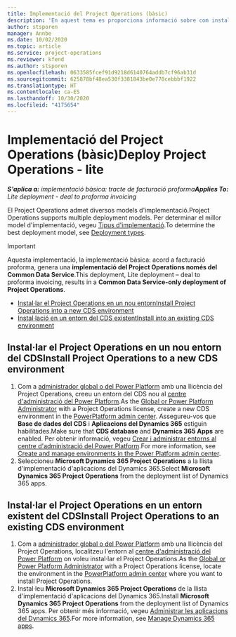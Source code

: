 ```yaml
---
title: Implementació del Project Operations (bàsic)
description: 'En aquest tema es proporciona informació sobre com instal·lar la implementació bàsica del Project Operations: acord a facturació proforma.'
author: stsporen
manager: Annbe
ms.date: 10/02/2020
ms.topic: article
ms.service: project-operations
ms.reviewer: kfend
ms.author: stsporen
ms.openlocfilehash: 0633585fcef91d9218d6140764addb7cf96ab31d
ms.sourcegitcommit: 625878bf48ea530f3381843be0e778cebbbf1922
ms.translationtype: HT
ms.contentlocale: ca-ES
ms.lasthandoff: 10/30/2020
ms.locfileid: "4175654"
---
```

# <a name="deploy-project-operations---lite"></a><span data-ttu-id="d350e-103">Implementació del Project Operations (bàsic)</span><span class="sxs-lookup"><span data-stu-id="d350e-103">Deploy Project Operations - lite</span></span>

<span data-ttu-id="d350e-104">_**S'aplica a:** implementació bàsica: tracte de facturació proforma_</span><span class="sxs-lookup"><span data-stu-id="d350e-104">_**Applies To:** Lite deployment - deal to proforma invoicing_</span></span>

<span data-ttu-id="d350e-105">El Project Operations admet diversos models d'implementació.</span><span class="sxs-lookup"><span data-stu-id="d350e-105">Project Operations supports multiple deployment models.</span></span> <span data-ttu-id="d350e-106">Per determinar el millor model d'implementació, vegeu [Tipus d'implementació](determine-deployment-type.md).</span><span class="sxs-lookup"><span data-stu-id="d350e-106">To determine the best deployment model, see [Deployment types](determine-deployment-type.md).</span></span>


> [!IMPORTANT]
> <span data-ttu-id="d350e-107">Aquesta implementació, la implementació bàsica: acord a facturació proforma, genera una **implementació del Project Operations només del Common Data Service**.</span><span class="sxs-lookup"><span data-stu-id="d350e-107">This deployment, Lite deployment – deal to proforma invoicing, results in a **Common Data Service-only deployment of Project Operations**.</span></span>

- [<span data-ttu-id="d350e-108">Instal·lar el Project Operations en un nou entorn</span><span class="sxs-lookup"><span data-stu-id="d350e-108">Install Project Operations into a new CDS environment</span></span>](#new)
- [<span data-ttu-id="d350e-109">Instal·lació en un entorn del CDS existent</span><span class="sxs-lookup"><span data-stu-id="d350e-109">Install into an existing CDS environment</span></span>](#existing)



## <a name="install-project-operations-to-a-new-cds-environment"></a><a name="new"></a><span data-ttu-id="d350e-110">Instal·lar el Project Operations en un nou entorn del CDS</span><span class="sxs-lookup"><span data-stu-id="d350e-110">Install Project Operations to a new CDS environment</span></span>

1. <span data-ttu-id="d350e-111">Com a [administrador global o del Power Platform](https://docs.microsoft.com/power-platform/admin/global-service-administrators-can-administer-without-license) amb una llicència del Project Operations, creeu un entorn del CDS nou al [centre d'administració del Power Platform](https://admin.powerplatform.com).</span><span class="sxs-lookup"><span data-stu-id="d350e-111">As the [Global or Power Platform Administrator](https://docs.microsoft.com/power-platform/admin/global-service-administrators-can-administer-without-license) with a Project Operations license, create a new CDS environment in the [PowerPlatform admin center](https://admin.powerplatform.com).</span></span> <span data-ttu-id="d350e-112">Assegureu-vos que **Base de dades del CDS** i **Aplicacions del Dynamics 365** estiguin habilitades.</span><span class="sxs-lookup"><span data-stu-id="d350e-112">Make sure that **CDS database** and **Dynamics 365 Apps** are enabled.</span></span> <span data-ttu-id="d350e-113">Per obtenir informació, vegeu [Crear i administrar entorns al centre d'administració del Power Platform](https://docs.microsoft.com/power-platform/admin/create-environment#create-an-environment-in-the-power-platform-admin-center).</span><span class="sxs-lookup"><span data-stu-id="d350e-113">For more information, see [Create and manage environments in the Power Platform admin center](https://docs.microsoft.com/power-platform/admin/create-environment#create-an-environment-in-the-power-platform-admin-center).</span></span>
2. <span data-ttu-id="d350e-114">Seleccioneu **Microsoft Dynamics 365 Project Operations** a la llista d'implementació d'aplicacions del Dynamics 365.</span><span class="sxs-lookup"><span data-stu-id="d350e-114">Select **Microsoft Dynamics 365 Project Operations** from the deployment list of Dynamics 365 apps.</span></span>


## <a name="install-project-operations-to-an-existing-cds-environment"></a><a name="existing"></a><span data-ttu-id="d350e-115">Instal·lar el Project Operations en un entorn existent del CDS</span><span class="sxs-lookup"><span data-stu-id="d350e-115">Install Project Operations to an existing CDS environment</span></span>

1. <span data-ttu-id="d350e-116">Com a [administrador global o del Power Platform](https://docs.microsoft.com/power-platform/admin/global-service-administrators-can-administer-without-license) amb una llicència del Project Operations, localitzeu l'entorn al [centre d'administració del Power Platform](https://admin.powerplatform.com) on voleu instal·lar el Project Operations.</span><span class="sxs-lookup"><span data-stu-id="d350e-116">As the [Global or Power Platform Administrator](https://docs.microsoft.com/power-platform/admin/global-service-administrators-can-administer-without-license) with a Project Operations license, locate the environment in the [PowerPlatform admin center](https://admin.powerplatform.com) where you want to install Project Operations.</span></span>
2. <span data-ttu-id="d350e-117">Instal·leu **Microsoft Dynamics 365 Project Operations** de la llista d'implementació d'aplicacions del Dynamics 365.</span><span class="sxs-lookup"><span data-stu-id="d350e-117">Install **Microsoft Dynamics 365 Project Operations** from the deployment list of Dynamics 365 apps.</span></span> <span data-ttu-id="d350e-118">Per obtenir més informació, vegeu [Administrar les aplicacions del Dynamics 365](https://docs.microsoft.com/power-platform/admin/manage-apps).</span><span class="sxs-lookup"><span data-stu-id="d350e-118">For more information, see [Manage Dynamics 365 apps](https://docs.microsoft.com/power-platform/admin/manage-apps).</span></span>


